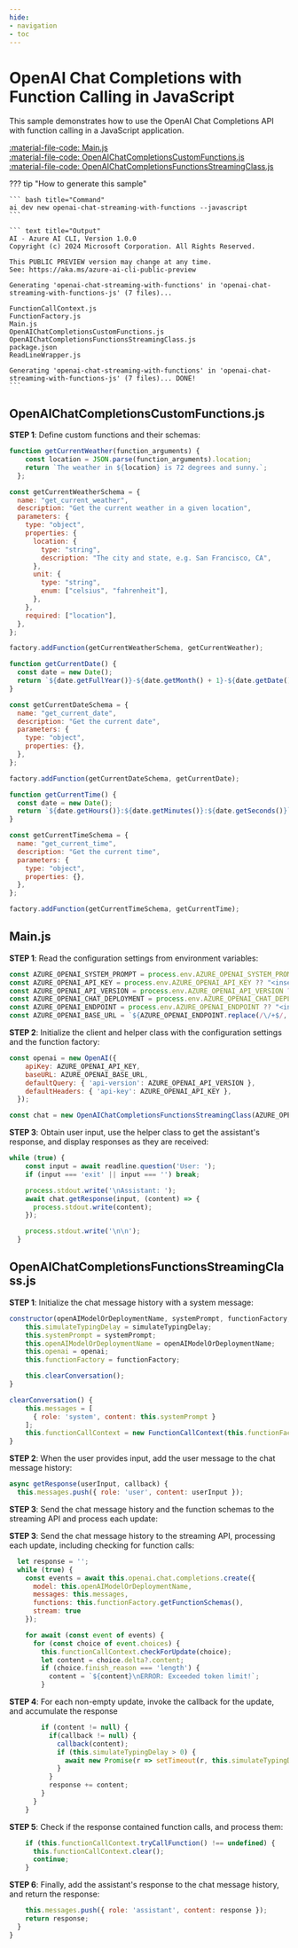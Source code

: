 ```yaml
---
hide:
- navigation
- toc
---
```

# OpenAI Chat Completions with Function Calling in JavaScript

This sample demonstrates how to use the OpenAI Chat Completions API with function calling in a JavaScript application.

[:material-file-code: Main.js](./samples/openai-chat-streaming-with-functions-js/Main.js)  
[:material-file-code: OpenAIChatCompletionsCustomFunctions.js](./samples/openai-chat-streaming-with-functions-js/OpenAIChatCompletionsCustomFunctions.js)  
[:material-file-code: OpenAIChatCompletionsFunctionsStreamingClass.js](./samples/openai-chat-streaming-with-functions-js/OpenAIChatCompletionsFunctionsStreamingClass.js)  

??? tip "How to generate this sample"

    ``` bash title="Command"
    ai dev new openai-chat-streaming-with-functions --javascript
    ```

    ``` text title="Output"
    AI - Azure AI CLI, Version 1.0.0
    Copyright (c) 2024 Microsoft Corporation. All Rights Reserved.

    This PUBLIC PREVIEW version may change at any time.
    See: https://aka.ms/azure-ai-cli-public-preview

    Generating 'openai-chat-streaming-with-functions' in 'openai-chat-streaming-with-functions-js' (7 files)...

    FunctionCallContext.js
    FunctionFactory.js
    Main.js
    OpenAIChatCompletionsCustomFunctions.js
    OpenAIChatCompletionsFunctionsStreamingClass.js
    package.json
    ReadLineWrapper.js

    Generating 'openai-chat-streaming-with-functions' in 'openai-chat-streaming-with-functions-js' (7 files)... DONE!
    ```

## OpenAIChatCompletionsCustomFunctions.js

**STEP 1**: Define custom functions and their schemas:

``` javascript title="OpenAIChatCompletionsCustomFunctions.js"
function getCurrentWeather(function_arguments) {
    const location = JSON.parse(function_arguments).location;
    return `The weather in ${location} is 72 degrees and sunny.`;
  };

const getCurrentWeatherSchema = {
  name: "get_current_weather",
  description: "Get the current weather in a given location",
  parameters: {
    type: "object",
    properties: {
      location: {
        type: "string",
        description: "The city and state, e.g. San Francisco, CA",
      },
      unit: {
        type: "string",
        enum: ["celsius", "fahrenheit"],
      },
    },
    required: ["location"],
  },
};

factory.addFunction(getCurrentWeatherSchema, getCurrentWeather);

function getCurrentDate() {
  const date = new Date();
  return `${date.getFullYear()}-${date.getMonth() + 1}-${date.getDate()}`;
}

const getCurrentDateSchema = {
  name: "get_current_date",
  description: "Get the current date",
  parameters: {
    type: "object",
    properties: {},
  },
};

factory.addFunction(getCurrentDateSchema, getCurrentDate);

function getCurrentTime() {
  const date = new Date();
  return `${date.getHours()}:${date.getMinutes()}:${date.getSeconds()}`;
}

const getCurrentTimeSchema = {
  name: "get_current_time",
  description: "Get the current time",
  parameters: {
    type: "object",
    properties: {},
  },
};

factory.addFunction(getCurrentTimeSchema, getCurrentTime);
```

## Main.js

**STEP 1**: Read the configuration settings from environment variables:

``` javascript title="Main.js"
const AZURE_OPENAI_SYSTEM_PROMPT = process.env.AZURE_OPENAI_SYSTEM_PROMPT ?? "You are a helpful AI assistant.";
const AZURE_OPENAI_API_KEY = process.env.AZURE_OPENAI_API_KEY ?? "<insert your Azure OpenAI API key here>";
const AZURE_OPENAI_API_VERSION = process.env.AZURE_OPENAI_API_VERSION ?? "<insert your Azure OpenAI API version here>";
const AZURE_OPENAI_CHAT_DEPLOYMENT = process.env.AZURE_OPENAI_CHAT_DEPLOYMENT ?? "<insert your Azure OpenAI chat deployment name here>";
const AZURE_OPENAI_ENDPOINT = process.env.AZURE_OPENAI_ENDPOINT ?? "<insert your Azure OpenAI endpoint here>";
const AZURE_OPENAI_BASE_URL = `${AZURE_OPENAI_ENDPOINT.replace(/\/+$/, '')}/openai/deployments/${AZURE_OPENAI_CHAT_DEPLOYMENT}`;
```

**STEP 2**: Initialize the client and helper class with the configuration settings and the function factory:

``` javascript title="Main.js"
const openai = new OpenAI({
    apiKey: AZURE_OPENAI_API_KEY,
    baseURL: AZURE_OPENAI_BASE_URL,
    defaultQuery: { 'api-version': AZURE_OPENAI_API_VERSION },
    defaultHeaders: { 'api-key': AZURE_OPENAI_API_KEY },
  });

const chat = new OpenAIChatCompletionsFunctionsStreamingClass(AZURE_OPENAI_CHAT_DEPLOYMENT, AZURE_OPENAI_SYSTEM_PROMPT, factory, openai, 20);
```

**STEP 3**: Obtain user input, use the helper class to get the assistant's response, and display responses as they are received:

``` javascript title="Main.js"
while (true) {
    const input = await readline.question('User: ');
    if (input === 'exit' || input === '') break;

    process.stdout.write('\nAssistant: ');
    await chat.getResponse(input, (content) => {
      process.stdout.write(content);
    });

    process.stdout.write('\n\n');
  }
```

## OpenAIChatCompletionsFunctionsStreamingClass.js

**STEP 1**: Initialize the chat message history with a system message:

``` javascript title="OpenAIChatCompletionsFunctionsStreamingClass.js"
constructor(openAIModelOrDeploymentName, systemPrompt, functionFactory, openai, simulateTypingDelay = 0) {
    this.simulateTypingDelay = simulateTypingDelay;
    this.systemPrompt = systemPrompt;
    this.openAIModelOrDeploymentName = openAIModelOrDeploymentName;
    this.openai = openai;
    this.functionFactory = functionFactory;

    this.clearConversation();
}

clearConversation() {
    this.messages = [
      { role: 'system', content: this.systemPrompt }
    ];
    this.functionCallContext = new FunctionCallContext(this.functionFactory, this.messages);
}
```

**STEP 2**: When the user provides input, add the user message to the chat message history:

``` javascript title="OpenAIChatCompletionsFunctionsStreamingClass.js"
async getResponse(userInput, callback) {
  this.messages.push({ role: 'user', content: userInput });
```

**STEP 3**: Send the chat message history and the function schemas to the streaming API and process each update:

**STEP 3**: Send the chat message history to the streaming API, processing each update, including checking for function calls:

``` javascript title="OpenAIChatCompletionsFunctionsStreamingClass.js"
  let response = '';
  while (true) {
    const events = await this.openai.chat.completions.create({
      model: this.openAIModelOrDeploymentName,
      messages: this.messages,
      functions: this.functionFactory.getFunctionSchemas(),
      stream: true
    });

    for await (const event of events) {
      for (const choice of event.choices) {
        this.functionCallContext.checkForUpdate(choice);
        let content = choice.delta?.content;
        if (choice.finish_reason === 'length') {
          content = `${content}\nERROR: Exceeded token limit!`;
        }
```

**STEP 4**: For each non-empty update, invoke the callback for the update, and accumulate the response

``` javascript title="OpenAIChatCompletionsFunctionsStreamingClass.js"
        if (content != null) {
          if(callback != null) {
            callback(content);
            if (this.simulateTypingDelay > 0) {
              await new Promise(r => setTimeout(r, this.simulateTypingDelay));
            }
          }
          response += content;
        }
      }
    }
```

**STEP 5**: Check if the response contained function calls, and process them:

``` javascript title="OpenAIChatCompletionsFunctionsStreamingClass.js"
    if (this.functionCallContext.tryCallFunction() !== undefined) {
      this.functionCallContext.clear();
      continue;
    }
```

**STEP 6**: Finally, add the assistant's response to the chat message history, and return the response:

``` javascript title="OpenAIChatCompletionsFunctionsStreamingClass.js"
    this.messages.push({ role: 'assistant', content: response });
    return response;
  }
}

```
